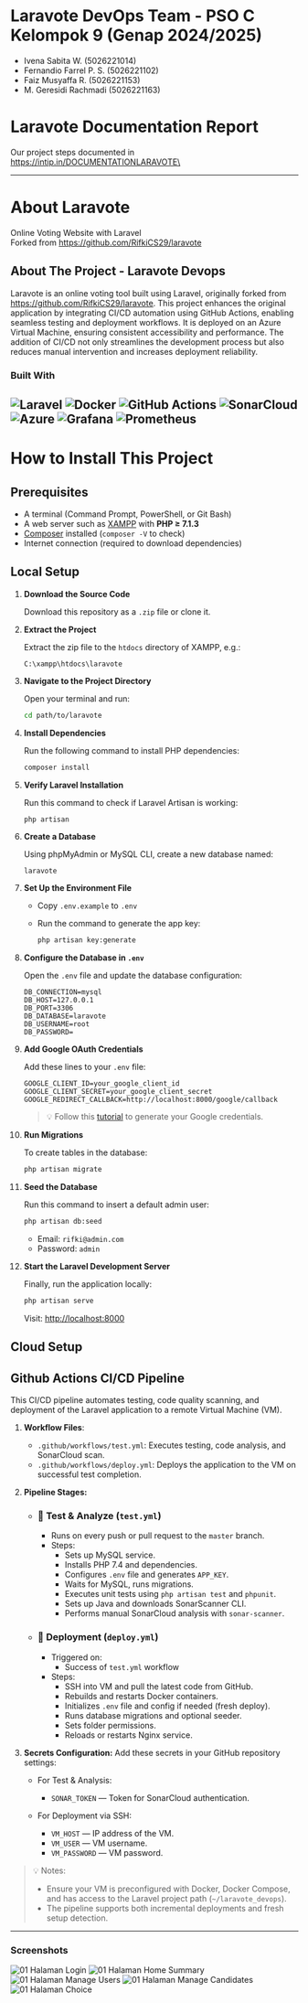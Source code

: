 # Laravote DevOps Team - PSO C Kelompok 9 (Genap 2024/2025)
- Ivena Sabita W. (5026221014)
- Fernandio Farrel P. S. (5026221102)
- Faiz Musyaffa R. (5026221153)
- M. Geresidi Rachmadi (5026221163)

# Laravote Documentation Report
Our project steps documented in https://intip.in/DOCUMENTATIONLARAVOTE\

---
# About Laravote
Online Voting Website with Laravel <br/>
Forked from https://github.com/RifkiCS29/laravote

## About The Project - Laravote Devops
Laravote is an online voting tool built using Laravel, originally forked from https://github.com/RifkiCS29/laravote. This project enhances the original application by integrating CI/CD automation using GitHub Actions, enabling seamless testing and deployment workflows. It is deployed on an Azure Virtual Machine, ensuring consistent accessibility and performance. The addition of CI/CD not only streamlines the development process but also reduces manual intervention and increases deployment reliability.

### Built With
![Laravel](https://img.shields.io/badge/Laravel-FF2D20?style=for-the-badge&logo=laravel&logoColor=white)
![Docker](https://img.shields.io/badge/Docker-2496ED?style=for-the-badge&logo=docker&logoColor=white)
![GitHub Actions](https://img.shields.io/badge/GitHub%20Actions-2088FF?style=for-the-badge&logo=github-actions&logoColor=white)
![SonarCloud](https://img.shields.io/badge/SonarCloud-F3702A?style=for-the-badge&logo=sonarcloud&logoColor=white)
![Azure](https://img.shields.io/badge/Azure%20VM-0078D4?style=for-the-badge&logo=microsoftazure&logoColor=white)
![Grafana](https://img.shields.io/badge/Grafana-F46800?style=for-the-badge&logo=grafana&logoColor=white)
![Prometheus](https://img.shields.io/badge/Prometheus-E6522C?style=for-the-badge&logo=prometheus&logoColor=white)
---
# How to Install This Project

## Prerequisites
- A terminal (Command Prompt, PowerShell, or Git Bash)
- A web server such as [XAMPP](https://www.apachefriends.org/) with **PHP ≥ 7.1.3**
- [Composer](https://getcomposer.org/) installed (`composer -V` to check)
- Internet connection (required to download dependencies)

## Local Setup
1. **Download the Source Code**

   Download this repository as a `.zip` file or clone it.

2. **Extract the Project**

   Extract the zip file to the `htdocs` directory of XAMPP, e.g.:

   ```
   C:\xampp\htdocs\laravote
   ```

3. **Navigate to the Project Directory**

   Open your terminal and run:

   ```bash
   cd path/to/laravote
   ```

4. **Install Dependencies**

   Run the following command to install PHP dependencies:

   ```bash
   composer install
   ```

5. **Verify Laravel Installation**

   Run this command to check if Laravel Artisan is working:

   ```bash
   php artisan
   ```

6. **Create a Database**

   Using phpMyAdmin or MySQL CLI, create a new database named:

   ```
   laravote
   ```

7. **Set Up the Environment File**

   - Copy `.env.example` to `.env`
   - Run the command to generate the app key:

     ```bash
     php artisan key:generate
     ```

8. **Configure the Database in `.env`**

   Open the `.env` file and update the database configuration:

   ```env
   DB_CONNECTION=mysql
   DB_HOST=127.0.0.1
   DB_PORT=3306
   DB_DATABASE=laravote
   DB_USERNAME=root
   DB_PASSWORD=
   ```

9. **Add Google OAuth Credentials**

   Add these lines to your `.env` file:

   ```env
   GOOGLE_CLIENT_ID=your_google_client_id
   GOOGLE_CLIENT_SECRET=your_google_client_secret
   GOOGLE_REDIRECT_CALLBACK=http://localhost:8000/google/callback
   ```

   > 💡 Follow this [tutorial](https://daengweb.id/google-authentication-with-laravel-58) to generate your Google credentials.

10. **Run Migrations**

    To create tables in the database:

    ```bash
    php artisan migrate
    ```

11. **Seed the Database**

    Run this command to insert a default admin user:

    ```bash
    php artisan db:seed
    ```

    - Email: `rifki@admin.com`
    - Password: `admin`

12. **Start the Laravel Development Server**

    Finally, run the application locally:

    ```bash
    php artisan serve
    ```

    Visit: [http://localhost:8000](http://localhost:8000)

## Cloud Setup

## Github Actions CI/CD Pipeline
This CI/CD pipeline automates testing, code quality scanning, and deployment of the Laravel application to a remote Virtual Machine (VM).

1. **Workflow Files**:
   - `.github/workflows/test.yml`: Executes testing, code analysis, and SonarCloud scan.
   - `.github/workflows/deploy.yml`: Deploys the application to the VM on successful test completion.

2. **Pipeline Stages:**
   - ### 🧪 Test & Analyze (`test.yml`)
     - Runs on every push or pull request to the `master` branch.
     - Steps:
       - Sets up MySQL service.
       - Installs PHP 7.4 and dependencies.
       - Configures `.env` file and generates `APP_KEY`.
       - Waits for MySQL, runs migrations.
       - Executes unit tests using `php artisan test` and `phpunit`.
       - Sets up Java and downloads SonarScanner CLI.
       - Performs manual SonarCloud analysis with `sonar-scanner`.

   - ### 🚀 Deployment (`deploy.yml`)
     - Triggered on:
       - Success of `test.yml` workflow 
     - Steps:
       - SSH into VM and pull the latest code from GitHub.
       - Rebuilds and restarts Docker containers.
       - Initializes `.env` file and config if needed (fresh deploy).
       - Runs database migrations and optional seeder.
       - Sets folder permissions.
       - Reloads or restarts Nginx service.

3. **Secrets Configuration:**
   Add these secrets in your GitHub repository settings:

   - For Test & Analysis:
     - `SONAR_TOKEN` — Token for SonarCloud authentication.

   - For Deployment via SSH:
     - `VM_HOST` — IP address of the VM.
     - `VM_USER` — VM username.
     - `VM_PASSWORD` — VM password.

> 💡 Notes:
> - Ensure your VM is preconfigured with Docker, Docker Compose, and has access to the Laravel project path (`~/laravote_devops`).
> - The pipeline supports both incremental deployments and fresh setup detection.
---
### Screenshots
![01 Halaman Login](https://github.com/RifkiCS29/laravote/blob/master/public/img/login.png)
![01 Halaman Home Summary](https://github.com/RifkiCS29/laravote/blob/master/public/img/home.png)
![01 Halaman Manage Users](https://github.com/RifkiCS29/laravote/blob/master/public/img/manageUser.png)
![01 Halaman Manage Candidates](https://github.com/RifkiCS29/laravote/blob/master/public/img/manageCandidates.png)
![01 Halaman Choice](https://github.com/RifkiCS29/laravote/blob/master/public/img/choice.png)
